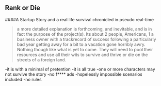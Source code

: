 ## Rank or Die
####A Startup Story and a real life survival chronicled in pseudo real-time

>a more detailed explanation is forthcoming, and inevitable, and is in fact the purpose of the project(s).
Its about 2 people, Americans, 1 a business owner with a trackrecord of success following a particularly bad year getting away for a bit to a vacation gone horribly awry. Nothing though like what is yet to come. They will need to pool their resources and use all their wits to survive and thrive or die on the streets of a foreign land.

-it is with a minimal of pretention
-it is all true
-one or more characters may not survive the story
-no f**** ads
-hopelessly impossible scenarios included
-no rules





